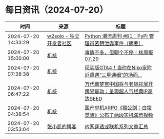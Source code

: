 ﻿# 每日资讯（2024-07-20）

|时间|来源|标题|
|---|---|---|
|2024-07-20 14:33:29|[w2solo - 独立开发者社区](https://w2solo.com/topics/feed)|[Python 潮流周刊 #61：PyPI 管理员密钥泄露事件（摘要）](https://w2solo.com/topics/4785)|
|2024-07-20 15:00:00|[机核](https://www.gcores.com/rss)|[事情不多，但聊个不停！核周报07.20](https://www.gcores.com/radios/184849)|
|2024-07-20 07:38:38|[机核](https://www.gcores.com/rss)|[现实版GTA4！当你在Niko家附近遭遇“三星通缉”的场面...](https://www.gcores.com/videos/185321)|
|2024-07-20 06:47:22|[机核](https://www.gcores.com/rss)|[万代南梦宫中国将与老凤祥展开跨界联动：呈现超人气经典IP高达SEED](https://www.gcores.com/articles/185325)|
|2024-07-20 04:38:54|[机核](https://www.gcores.com/rss)|[国产单机ARPG《猿公剑：白猿觉醒》公布了两段实机演示视频](https://www.gcores.com/articles/185320)|
|2024-07-20 03:53:04|[张小凯的博客](https://jasonkayzk.github.io/atom.xml)|[内网穿透或联机系列文章汇总](https://jasonkayzk.github.io/2024/07/20/%E5%86%85%E7%BD%91%E7%A9%BF%E9%80%8F%E6%88%96%E8%81%94%E6%9C%BA%E7%B3%BB%E5%88%97%E6%96%87%E7%AB%A0%E6%B1%87%E6%80%BB/)|
